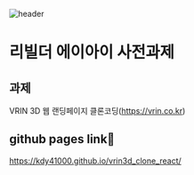 ![header](https://capsule-render.vercel.app/api?color=auto)
# 리빌더 에이아이 사전과제

## 과제
VRIN 3D 웹 랜딩페이지 클론코딩(https://vrin.co.kr)

## github pages link🔽
https://kdy41000.github.io/vrin3d_clone_react/

